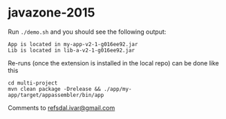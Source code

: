 # javazone-2015

Run `./demo.sh` and you should see the following output:

    App is located in my-app-v2-1-g016ee92.jar
    Lib is located in lib-a-v2-1-g016ee92.jar

Re-runs (once the extension is installed in the local repo) can be done like this

    cd multi-project
    mvn clean package -Drelease && ./app/my-app/target/appassembler/bin/app

Comments to refsdal.ivar@gmail.com


